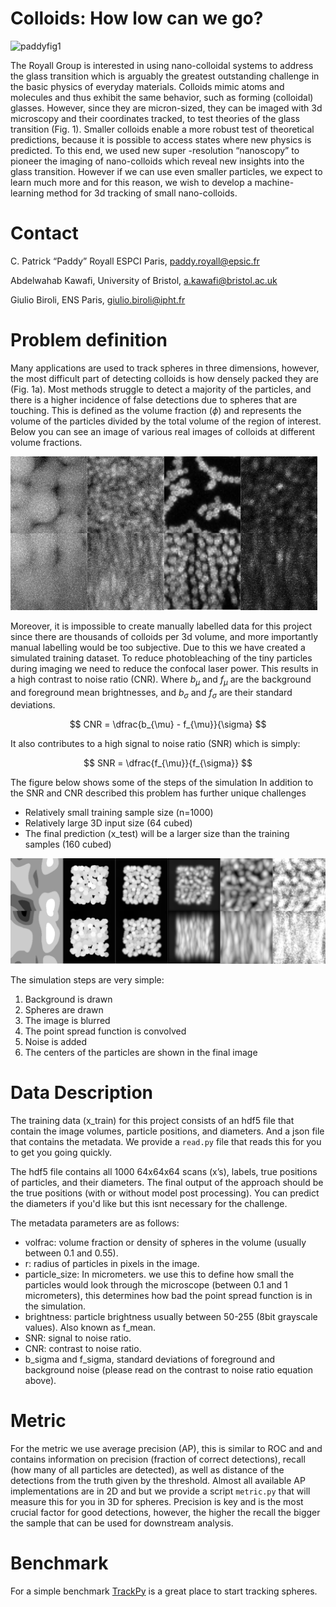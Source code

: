 
# Colloids: How low can we go?

![paddyfig1](figWebsiteLittle.png)

The Royall Group is interested in using nano-colloidal systems to address the glass transition
which is arguably the greatest outstanding challenge in the basic physics of everyday materials. 
Colloids mimic atoms and molecules and thus exhibit the same behavior, such as forming (colloidal) glasses.
However, since they are micron-sized, they can be imaged with 3d microscopy and their coordinates tracked, 
to test theories of the glass transition (Fig. 1). Smaller colloids enable a more robust test of theoretical predictions, 
because it is possible to access states where new physics is predicted. To this end, we used new super -resolution “nanoscopy”
to pioneer the imaging of nano-colloids which reveal new insights into the glass transition. However if we can use even smaller particles, we expect to learn much more and for this reason, we wish to develop a machine-learning method for 3d tracking of small nano-colloids.

# Contact 

C. Patrick “Paddy” Royall ESPCI Paris, paddy.royall@epsic.fr

Abdelwahab Kawafi, University of Bristol, a.kawafi@bristol.ac.uk

Giulio Biroli, ENS Paris, giulio.biroli@ipht.fr

# Problem definition

Many applications are used to track spheres in three dimensions, however, the most difficult part of detecting colloids is how densely packed they are (Fig. 1a). Most methods struggle to detect a majority of the particles, and there is a higher incidence of false detections due to spheres that are touching. 
This is defined as the volume fraction ($\phi$) and represents the volume of the particles divided by the total volume of the region of interest. Below you can see an image of various real images of colloids at different volume fractions.

![real](colloidReal.png)

Moreover, it is impossible to create manually labelled data for this project since there are thousands of colloids per 3d volume, and more importantly manual labelling would be too subjective. Due to this we have created a simulated training dataset.
To reduce photobleaching of the tiny particles during imaging we need to reduce the confocal laser power. 
This results in a high contrast to noise ratio (CNR). 
Where $b_{\mu}$ and $f_{\mu}$ are the background and foreground mean brightnesses, and $b_{\sigma}$ and $f_{\sigma}$ are their standard deviations.

$$
    CNR = \dfrac{b_{\mu} - f_{\mu}}{\sigma}
$$

It also contributes to a high signal to noise ratio (SNR) which is simply:

$$
    SNR = \dfrac{f_{\mu}}{f_{\sigma}}
$$

The figure below shows some of the steps of the simulation
In addition to the SNR and CNR described this problem has further unique challenges
- Relatively small training sample size (n=1000)
- Relatively large 3D input size (64 cubed)
- The final prediction (x_test) will be a larger size than the training samples (160 cubed)

![Sim](colloidSim.png)

The simulation steps are very simple:
1. Background is drawn
2. Spheres are drawn
3. The image is blurred
4. The point spread function is convolved
5. Noise is added
6. The centers of the particles are shown in the final image

# Data Description

The training data (x_train) for this project consists of an hdf5 file that contain the image volumes, particle positions, and diameters.
And a json file that contains the metadata. We provide a `read.py` file that reads this for you to get you going quickly.

The hdf5 file contains all 1000 64x64x64 scans (x’s), labels, true positions of particles, and their diameters. The final output of the approach should be the true positions (with or without model post processing). You can predict the diameters if you'd like but this isnt necessary for the challenge.

The metadata parameters are as follows:
- volfrac: volume fraction or density of spheres in the volume (usually between 0.1 and 0.55).
- r: radius of particles in pixels in the image.
- particle_size: In micrometers. we use this to define how small the particles would look through the microscope (between 0.1 and 1 micrometers), this determines how bad the point spread function is in the simulation.
- brightness: particle brightness usually between 50-255 (8bit grayscale values). Also known as f_mean.
- SNR: signal to noise ratio.
- CNR: contrast to noise ratio.
- b_sigma and f_sigma, standard deviations of foreground and background noise (please read on the contrast to noise ratio equation above).

# Metric

For the metric we use average precision (AP), this is similar to ROC and and contains information on precision (fraction of correct detections), recall (how many of all particles are detected), as well as distance of the detections from the truth given by the threshold. Almost all available AP implementations are in 2D and  but we provide a script `metric.py` that will measure this for you in 3D for spheres. Precision is key and is the most crucial factor for good detections, however, the higher the recall the bigger the sample that can be used for downstream analysis.

# Benchmark

For a simple benchmark [TrackPy](https://github.com/soft-matter/trackpy) is a great place to start tracking spheres.